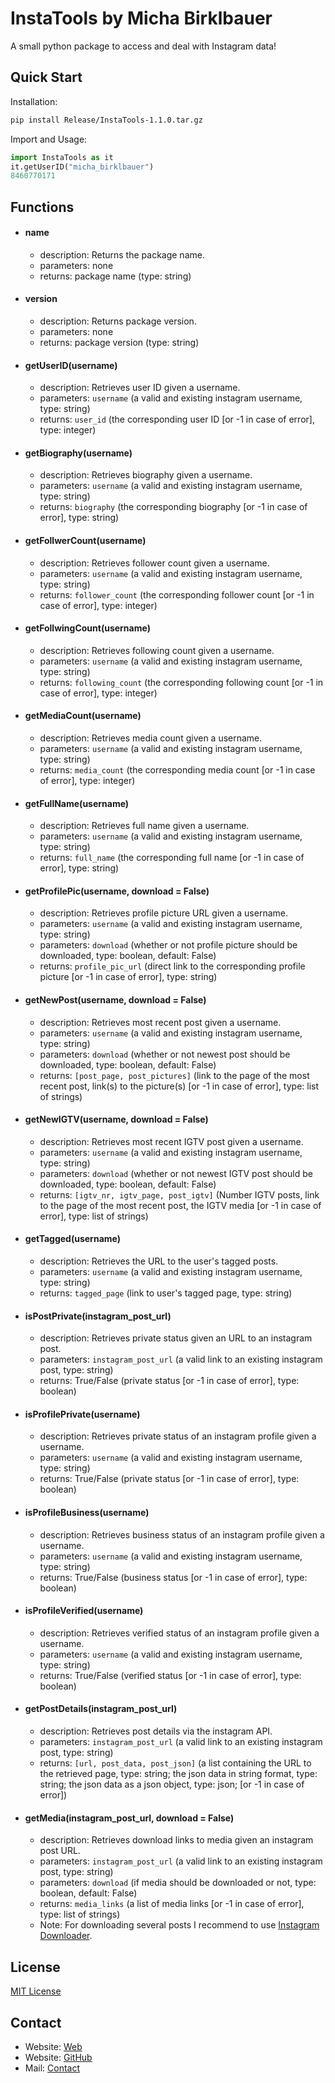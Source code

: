 # InstaTools by Micha Birklbauer

A small python package to access and deal with Instagram data!

## Quick Start

Installation:

```bash
pip install Release/InstaTools-1.1.0.tar.gz
```

Import and Usage:

```python
import InstaTools as it
it.getUserID("micha_birklbauer")
8460770171
````

## Functions

- #### name
  - description: Returns the package name.
  - parameters: none
  - returns: package name (type: string)
- #### version
  - description: Returns package version.
  - parameters: none
  - returns: package version (type: string)
- #### getUserID(username)
  - description: Retrieves user ID given a username.
  - parameters: ```username``` (a valid and existing instagram username, type: string)
  - returns: ```user_id``` (the corresponding user ID \[or -1 in case of error\], type: integer)
- #### getBiography(username)
  - description: Retrieves biography given a username.
  - parameters: ```username``` (a valid and existing instagram username, type: string)
  - returns: ```biography``` (the corresponding biography \[or -1 in case of error\], type: string)
- #### getFollwerCount(username)
  - description: Retrieves follower count given a username.
  - parameters: ```username``` (a valid and existing instagram username, type: string)
  - returns: ```follower_count``` (the corresponding follower count \[or -1 in case of error\], type: integer)
- #### getFollwingCount(username)
  - description: Retrieves following count given a username.
  - parameters: ```username``` (a valid and existing instagram username, type: string)
  - returns: ```following_count``` (the corresponding following count \[or -1 in case of error\], type: integer)
- #### getMediaCount(username)
  - description: Retrieves media count given a username.
  - parameters: ```username``` (a valid and existing instagram username, type: string)
  - returns: ```media_count``` (the corresponding media count \[or -1 in case of error\], type: integer)
- #### getFullName(username)
  - description: Retrieves full name given a username.
  - parameters: ```username``` (a valid and existing instagram username, type: string)
  - returns: ```full_name``` (the corresponding full name \[or -1 in case of error\], type: string)
- #### getProfilePic(username, download = False)
  - description: Retrieves profile picture URL given a username.
  - parameters: ```username``` (a valid and existing instagram username, type: string)
  - parameters: ```download``` (whether or not profile picture should be downloaded, type: boolean, default: False)
  - returns: ```profile_pic_url``` (direct link to the corresponding profile picture \[or -1 in case of error\], type: string)
- #### getNewPost(username, download = False)
  - description: Retrieves most recent post given a username.
  - parameters: ```username``` (a valid and existing instagram username, type: string)
  - parameters: ```download``` (whether or not newest post should be downloaded, type: boolean, default: False)
  - returns: ```[post_page, post_pictures]``` (link to the page of the most recent post, link(s) to the picture(s) \[or -1 in case of error\], type: list of strings)
- #### getNewIGTV(username, download = False)
  - description: Retrieves most recent IGTV post given a username.
  - parameters: ```username``` (a valid and existing instagram username, type: string)
  - parameters: ```download``` (whether or not newest IGTV post should be downloaded, type: boolean, default: False)
  - returns: ```[igtv_nr, igtv_page, post_igtv]``` (Number IGTV posts, link to the page of the most recent post, the IGTV media \[or -1 in case of error\], type: list of strings)
- #### getTagged(username)
  - description: Retrieves the URL to the user's tagged posts.
  - parameters: ```username``` (a valid and existing instagram username, type: string)
  - returns: ```tagged_page``` (link to user's tagged page, type: string)
- #### isPostPrivate(instagram_post_url)
  - description: Retrieves private status given an URL to an instagram post.
  - parameters: ```instagram_post_url``` (a valid link to an existing instagram post, type: string)
  - returns: True/False (private status \[or -1 in case of error\], type: boolean)
- #### isProfilePrivate(username)
  - description: Retrieves private status of an instagram profile given a username.
  - parameters: ```username``` (a valid and existing instagram username, type: string)
  - returns: True/False (private status \[or -1 in case of error\], type: boolean)
- #### isProfileBusiness(username)
  - description: Retrieves business status of an instagram profile given a username.
  - parameters: ```username``` (a valid and existing instagram username, type: string)
  - returns: True/False (business status \[or -1 in case of error\], type: boolean)
- #### isProfileVerified(username)
  - description: Retrieves verified status of an instagram profile given a username.
  - parameters: ```username``` (a valid and existing instagram username, type: string)
  - returns: True/False (verified status \[or -1 in case of error\], type: boolean)
- #### getPostDetails(instagram_post_url)
  - description: Retrieves post details via the instagram API.
  - parameters: ```instagram_post_url``` (a valid link to an existing instagram post, type: string)
  - returns: ```[url, post_data, post_json]``` (a list containing the URL to the retrieved page, type: string; the json data in string format, type: string; the json data as a json object, type: json; \[or -1 in case of error\])
- #### getMedia(instagram_post_url, download = False)
  - description: Retrieves download links to media given an instagram post URL.
  - parameters: ```instagram_post_url``` (a valid link to an existing instagram post, type: string)
  - parameters: ```download``` (if media should be downloaded or not, type: boolean, default: False)
  - returns: ```media_links``` (a list of media links \[or -1 in case of error\], type: list of strings)
  - Note: For downloading several posts I recommend to use [Instagram Downloader](https://github.com/t0xic-m/instagram_downloader).

## License

[MIT License](https://github.com/t0xic-m/instatools/blob/master/LICENSE.md)

## Contact

- Website: [Web](https://t0xic-m.github.io/web)
- Website: [GitHub](https://t0xic-m.github.io)
- Mail: [Contact](mailto:micha.birklbauer@gmail.com)
